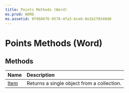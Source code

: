 ```yaml
---
title: Points Methods (Word)
ms.prod: WORD
ms.assetid: 0f960676-9578-4fa3-bce6-8e1b2f8340d8
---
```



# Points Methods (Word)

## Methods



|**Name**|**Description**|
|:-----|:-----|
|[Item](points-item-method-word.md)|Returns a single object from a collection.|

